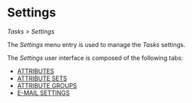 # Settings

*Tasks > Settings* 

The *Settings* menu entry is used to manage the *Tasks* settings. 

The *Settings* user interface is composed of the following tabs: 
- [ATTRIBUTES](./02a_Attributes.md)
- [ATTRIBUTE SETS](./02b_AttributeSets.md)
- [ATTRIBUTE GROUPS](./02c_AttributeGroups.md)
- [E-MAIL SETTINGS](./02d_EmailSettings.md)

